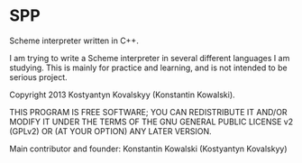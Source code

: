 SPP
===

Scheme interpreter written in C++.

I am trying to write a Scheme interpreter in several different languages I am studying. This is mainly for practice and learning, and is not intended to be serious project.


Copyright 2013 Kostyantyn Kovalskyy (Konstantin Kowalski).

THIS PROGRAM IS FREE SOFTWARE; YOU CAN REDISTRIBUTE IT AND/OR MODIFY IT UNDER THE TERMS OF THE GNU GENERAL PUBLIC LICENSE v2 (GPLv2) OR (AT YOUR OPTION) ANY LATER VERSION.

Main contributor and founder: Konstantin Kowalski (Kostyantyn Kovalskyy) <kostya-kow at mail dot ru>
